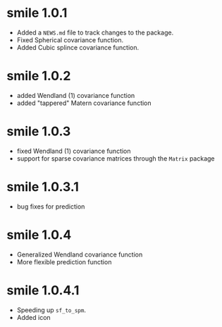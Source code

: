 # smile 1.0.1

* Added a `NEWS.md` file to track changes to the package.
* Fixed Spherical covariance function.
* Added Cubic splince covariance function.

# smile 1.0.2

* added Wendland (1) covariance function
* added "tappered" Matern covariance function

# smile 1.0.3

* fixed Wendland (1) covariance function
* support for sparse covariance matrices through the `Matrix` package

# smile 1.0.3.1

* bug fixes for prediction

# smile 1.0.4

* Generalized Wendland covariance function
* More flexible prediction function

# smile 1.0.4.1

* Speeding up `sf_to_spm`.
* Added icon
